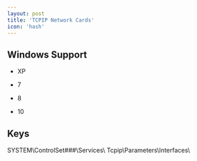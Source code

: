```yaml
---
layout: post
title: 'TCPIP Network Cards'
icon: 'hash'
---
```


## Windows Support

- XP

- 7

- 8

- 10



## Keys

SYSTEM\ControlSet###\Services\ Tcpip\Parameters\Interfaces\

